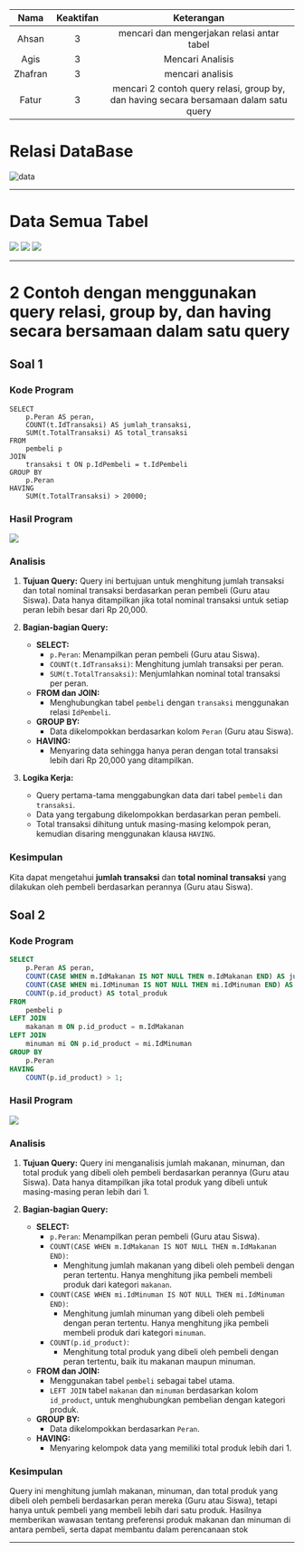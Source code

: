 
|  Nama   | Keaktifan |                                      Keterangan                                       |
| :-----: | :-------: | :-----------------------------------------------------------------------------------: |
|  Ahsan  |     3     |                      mencari dan mengerjakan relasi antar tabel                       |
|  Agis   |     3     |                                   Mencari Analisis                                    |
| Zhafran |     3     |                                   mencari analisis                                    |
|  Fatur  |     3     | mencari 2 contoh query relasi, group by, dan having secara bersamaan dalam satu query |


# Relasi DataBase
![data](asets/ujian.png)

---
# Data Semua Tabel
![](asets/u1.png)
![](asets/u2.png)
![](asets/u3.png)

---
# 2 Contoh dengan menggunakan query relasi, group by, dan having secara bersamaan dalam satu query
## Soal 1
### Kode Program
```mysql
SELECT 
    p.Peran AS peran,
    COUNT(t.IdTransaksi) AS jumlah_transaksi,
    SUM(t.TotalTransaksi) AS total_transaksi
FROM 
    pembeli p
JOIN 
    transaksi t ON p.IdPembeli = t.IdPembeli
GROUP BY 
    p.Peran
HAVING 
    SUM(t.TotalTransaksi) > 20000;

```
### Hasil Program
![](asets/c2.png)
### Analisis
1. **Tujuan Query:** Query ini bertujuan untuk menghitung jumlah transaksi dan total nominal transaksi berdasarkan peran pembeli (Guru atau Siswa). Data hanya ditampilkan jika total nominal transaksi untuk setiap peran lebih besar dari Rp 20,000.
    
2. **Bagian-bagian Query:**
    
    - **SELECT:**
        - `p.Peran`: Menampilkan peran pembeli (Guru atau Siswa).
        - `COUNT(t.IdTransaksi)`: Menghitung jumlah transaksi per peran.
        - `SUM(t.TotalTransaksi)`: Menjumlahkan nominal total transaksi per peran.
    - **FROM dan JOIN:**
        - Menghubungkan tabel `pembeli` dengan `transaksi` menggunakan relasi `IdPembeli`.
    - **GROUP BY:**
        - Data dikelompokkan berdasarkan kolom `Peran` (Guru atau Siswa).
    - **HAVING:**
        - Menyaring data sehingga hanya peran dengan total transaksi lebih dari Rp 20,000 yang ditampilkan.
3. **Logika Kerja:**
    
    - Query pertama-tama menggabungkan data dari tabel `pembeli` dan `transaksi`.
    - Data yang tergabung dikelompokkan berdasarkan peran pembeli.
    - Total transaksi dihitung untuk masing-masing kelompok peran, kemudian disaring menggunakan klausa `HAVING`.
### Kesimpulan
Kita dapat mengetahui **jumlah transaksi** dan **total nominal transaksi** yang dilakukan oleh pembeli berdasarkan perannya (Guru atau Siswa).
## Soal 2
### Kode Program
```sql
SELECT 
    p.Peran AS peran,
    COUNT(CASE WHEN m.IdMakanan IS NOT NULL THEN m.IdMakanan END) AS jumlah_makanan,
    COUNT(CASE WHEN mi.IdMinuman IS NOT NULL THEN mi.IdMinuman END) AS jumlah_minuman,
    COUNT(p.id_product) AS total_produk
FROM 
    pembeli p
LEFT JOIN 
    makanan m ON p.id_product = m.IdMakanan
LEFT JOIN 
    minuman mi ON p.id_product = mi.IdMinuman
GROUP BY 
    p.Peran
HAVING 
    COUNT(p.id_product) > 1;
```
### Hasil Program
![](asets/c1.png)
### Analisis
1. **Tujuan Query:** Query ini menganalisis jumlah makanan, minuman, dan total produk yang dibeli oleh pembeli berdasarkan perannya (Guru atau Siswa). Data hanya ditampilkan jika total produk yang dibeli untuk masing-masing peran lebih dari 1.
    
2. **Bagian-bagian Query:**
    
    - **SELECT:**
        - `p.Peran`: Menampilkan peran pembeli (Guru atau Siswa).
        - `COUNT(CASE WHEN m.IdMakanan IS NOT NULL THEN m.IdMakanan END)`:
            - Menghitung jumlah makanan yang dibeli oleh pembeli dengan peran tertentu. Hanya menghitung jika pembeli membeli produk dari kategori `makanan`.
        - `COUNT(CASE WHEN mi.IdMinuman IS NOT NULL THEN mi.IdMinuman END)`:
            - Menghitung jumlah minuman yang dibeli oleh pembeli dengan peran tertentu. Hanya menghitung jika pembeli membeli produk dari kategori `minuman`.
        - `COUNT(p.id_product)`:
            - Menghitung total produk yang dibeli oleh pembeli dengan peran tertentu, baik itu makanan maupun minuman.
    - **FROM dan JOIN:**
        - Menggunakan tabel `pembeli` sebagai tabel utama.
        - `LEFT JOIN` tabel `makanan` dan `minuman` berdasarkan kolom `id_product`, untuk menghubungkan pembelian dengan kategori produk.
    - **GROUP BY:**
        - Data dikelompokkan berdasarkan `Peran`.
    - **HAVING:**
        - Menyaring kelompok data yang memiliki total produk lebih dari 1.
### Kesimpulan
Query ini menghitung jumlah makanan, minuman, dan total produk yang dibeli oleh pembeli berdasarkan peran mereka (Guru atau Siswa), tetapi hanya untuk pembeli yang membeli lebih dari satu produk. Hasilnya memberikan wawasan tentang preferensi produk makanan dan minuman di antara pembeli, serta dapat membantu dalam perencanaan stok

---
